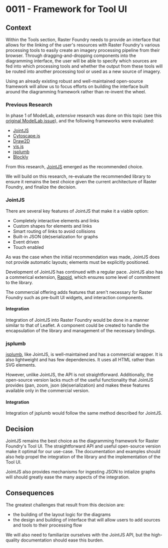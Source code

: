 # 0011 - Framework for Tool UI
## Context
Within the Tools section, Raster Foundry needs to provide an interface that allows for the linking of the user's resources with Raster Foundry's various processing tools to easily create an imagery processing pipeline from their browser. Through dragging-and-dropping components into the diagramming interface, the user will be able to specify which sources are fed into which processing tools and whether the  output from these tools will be routed into another processing tool or used as a new source of imagery.

Using an already existing robust and well-maintained open-source framework will allow us to focus efforts on building the interface built around the diagramming framework rather than re-invent the wheel.

### Previous Research

In phase 1 of ModelLab, _extensive_ research was done on this topic (see this [original ModelLab issue](https://github.com/azavea/modellab/issues/2)), and the following frameworks were evaluated:

- [JointJS](https://github.com/clientIO/joint)
- [Cytoscape.js](https://github.com/cytoscape/cytoscape.js)
- [Draw2D](http://www.draw2d.org/draw2d/)
- [vis.js](https://github.com/almende/vis)
- [jsplumb](https://github.com/jsplumb/jsPlumb)
- [Blockly](https://developers.google.com/blockly/)

From this research, [JointJS](https://github.com/clientIO/joint) emerged as the recommended choice.

We will build on this research, re-evaluate the recommended library to ensure it remains the best choice given the current architecture of Raster Foundry, and finalize the decision.

### JointJS

There are several key features of JointJS that make it a viable option:

- Completely interactive elements and links
- Custom shapes for elements and links
- Smart routing of links to avoid collisions
- Built-in JSON (de)serialization for graphs
- Event driven
- Touch enabled

As was the case when the initial recommendation was made, JointJS does not provide automatic layouts; elements must be explicitly positioned.

Development of JointJS has continued with a regular pace. JointJS also has a commerical extension, [Rappid](http://jointjs.com/), which ensures some level of commitment to the library.

The commercial offering adds features that aren't necessary for Raster Foundry such as pre-built UI widgets, and interaction components.

#### Integration

Integration of JointJS into Raster Foundry would be done in a manner similar to that of Leaflet. A component could be created to handle the encapsulation of the library and management of the necessary bindings.

### jsplumb
[jsplumb](https://github.com/jsplumb/jsPlumb), like JointJS, is well-maintained and has a commercial wrapper. It is also lightweight and has few dependencies. It uses all HTML rather than SVG elements. 

However, unlike JointJS, the API is not straightforward. Additionally, the open-source version lacks much of the useful functionality that JointJS provides (pan, zoom, json (de)serialization) and makes these features available only in the commercial version.

#### Integration
Integration of jsplumb would follow the same method described for JointJS.

## Decision

JointJS remains the best choice as the diagramming framework for Raster Foundry's Tool UI. The straightforward API and useful open-source version make it optimal for our use-case. The documentation and examples should also help propel the integration of the library and the implementation of the Tool UI.

JointJS also provides mechanisms for ingesting JSON to intialize graphs will should greatly ease the many aspects of the integration.

## Consequences

The greatest challenges that result from this decision are:
-  the building of the layout logic for the diagrams
-  the design and building of interface that will allow users to add sources and tools to their processing flow

We will also need to familiarize ourselves with the JointJS API, but the high-quality documentation should ease this burden.